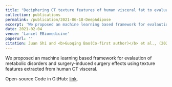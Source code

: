 ```yaml
---
title: "Deciphering CT texture features of human visceral fat to evaluate metabolic disorders and surgery-induced weight loss effects"
collection: publications
permalink: /publication/2021-06-18-DeepAdipose
excerpt: 'We proposed an machine learning based framework for evalaution of metabolic disorders and surgery-induced surgery effects using texture features extracted from human CT visceral. Code: https://github.com/guoqingbao/DeepAdipose.'
date: 2021-02-04
venue: 'Lancet EBiomedicine'
paperurl: ''
citation: Juan Shi and <b>Guoqing Bao(Co-first author)</b> et al., (2021). &quot;Deciphering CT texture features of human visceral fat to evaluate metabolic disorders and surgery-induced weight loss effects&quot; <i>Lancet EBiomedicine</i>, <b>In Press</b>
---
```

We proposed an machine learning based framework for evalaution of metabolic disorders and surgery-induced surgery effects using texture features extracted from human CT visceral.


Open-source Code in GitHub: [link](https://github.com/guoqingbao/DeepAdipose).
